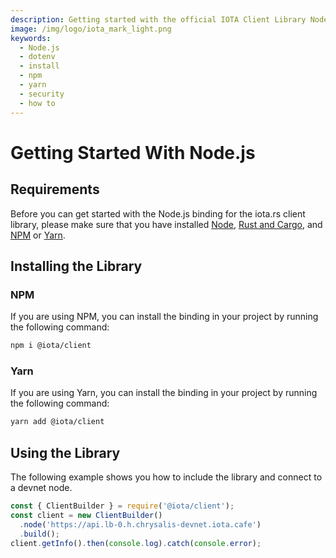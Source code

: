 ```yaml
---
description: Getting started with the official IOTA Client Library Node.js binding.
image: /img/logo/iota_mark_light.png
keywords:
  - Node.js
  - dotenv
  - install
  - npm
  - yarn
  - security
  - how to
---
```


# Getting Started With Node.js

## Requirements

Before you can get started with the Node.js binding for the iota.rs client library, please make sure that you have
installed [Node](https://nodejs.org/en/),
[Rust and Cargo](https://doc.rust-lang.org/cargo/getting-started/installation.html), and [NPM](https://www.npmjs.com/)
or [Yarn](https://yarnpkg.com/).

## Installing the Library

### NPM

If you are using NPM, you can install the binding in your project by running the following command:

```bash
npm i @iota/client
```

### Yarn

If you are using Yarn, you can install the binding in your project by running the following command:

```bash
yarn add @iota/client
```

## Using the Library

The following example shows you how to include the library and connect to a devnet node.

```javascript
const { ClientBuilder } = require('@iota/client');
const client = new ClientBuilder()
  .node('https://api.lb-0.h.chrysalis-devnet.iota.cafe')
  .build();
client.getInfo().then(console.log).catch(console.error);
```
